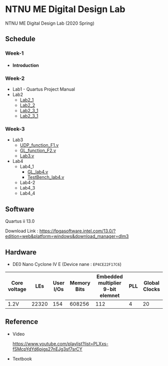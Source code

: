 # NTNU ME Digital Design Lab
NTNU ME Digital Design Lab (2020 Spring)

## Schedule
### Week-1
  * #### Introduction

### Week-2
  * Lab1 - Quartus Project Manual
  * Lab2
    * [Lab2_1](Week-2/Lab2/Lab2_1)
    * [Lab2_2](Week-2/Lab2/Lab2_2)
    * [Lab2_3_1](Week-2/Lab2/Lab2_3_1)
    * [Lab2_3_1](Week-2/Lab2/Lab2_3_1)
### Week-3
  * Lab3
    * [UDP_function_F1.v](Week-3/UDP_function_F1.v)
    * [GL_function_F2.v](Week-3/GL_function_F2.v)
    * [Lab3.v](Week-3/Lab3.v)
  * Lab4
    * Lab4_1
      * [GL_lab4.v](Week-4/Lab4-1/GL_lab4.v)
      * [TestBench_lab4.v](Week-4/Lab4-1/TestBench_lab4.v)
    * Lab4-2
    * Lab4_3
    * Lab4_4

## Software
Quartus ii 13.0

Download Link : https://fpgasoftware.intel.com/13.0/?edition=web&platform=windows&download_manager=dlm3

## Hardware
* DE0 Nano Cyclone IV E (Device nane : `EP4CE22F17C6`)

|Core voltage|LEs|User I/Os|Memory Bits|Embedded multiplier 9-bit elemnet|PLL|Global Clocks|
|-|-|-|-|-|-|-|
|1.2V|22320|154|608256|112|4|20|
## Reference
* Video

    https://www.youtube.com/playlist?list=PLXxs-fSMcpYdYd6pjgs27nEJg3sf7srCY  

* Textbook
